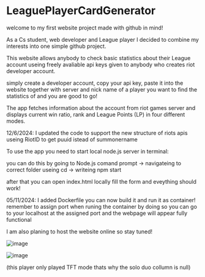 # LeaguePlayerCardGenerator

welcome to my first website project made with github in mind!

As a Cs student, web developer and League player I decided to combine my interests into one simple github project.

This website allows anybody to check basic statistics about their League account useing freely avaliable api keys given to anybody who creates riot developer account.

simply create a developer account, copy your api key, paste it into the website together with server and nick name of a player you want to find the statistics of and you are good to go!

The app fetches information about the account from riot games server and displays current win ratio, rank and League Points (LP) in four different modes.

12/6/2024: I updated the code to support the new structure of riots apis useing RiotID to get puuid istead of summonername

To use the app you need to start local node.js server in terminal:

you can do this by going to Node.js comand prompt -> navigateing to correct folder useing cd -> writeing npm start

after that you can open index.html locally fill the form and eveything should work!

05/11/2024: I added Dockerfile you can now build it and run it as container! remember to assign port when runing the container by doing so you can go to your localhost at the assigned port and the webpage will appear fully functional

I am also planing to host the website online so stay tuned!

![image](https://github.com/user-attachments/assets/d072afbb-b78e-48d9-a2d9-e64133aba6e4)

![image](https://github.com/user-attachments/assets/ec6f6269-a167-40ec-8722-762ae33b2fbd)

(this player only played TFT mode thats why the solo duo collumn is null)
